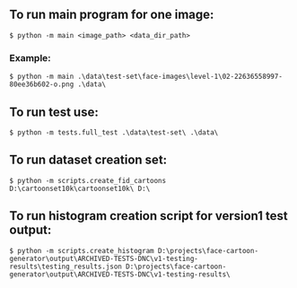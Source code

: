 ## To run main program for one image:
```
$ python -m main <image_path> <data_dir_path>
```
### Example:
```
$ python -m main .\data\test-set\face-images\level-1\02-22636558997-80ee36b602-o.png .\data\
```

## To run test use:
```
$ python -m tests.full_test .\data\test-set\ .\data\
```

## To run dataset creation set:
```
$ python -m scripts.create_fid_cartoons D:\cartoonset10k\cartoonset10k\ D:\
```

## To run histogram creation script for version1 test output:
```
$ python -m scripts.create_histogram D:\projects\face-cartoon-generator\output\ARCHIVED-TESTS-DNC\v1-testing-results\testing_results.json D:\projects\face-cartoon-generator\output\ARCHIVED-TESTS-DNC\v1-testing-results\
```
